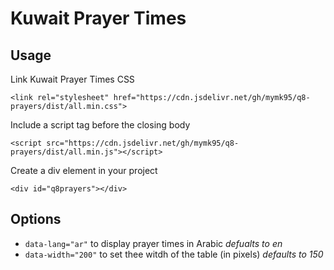 # Kuwait Prayer Times

## Usage
Link Kuwait Prayer Times CSS

`<link rel="stylesheet" href="https://cdn.jsdelivr.net/gh/mymk95/q8-prayers/dist/all.min.css">`

Include a script tag before the closing body

`<script src="https://cdn.jsdelivr.net/gh/mymk95/q8-prayers/dist/all.min.js"></script>`

Create a div element in your project

`<div id="q8prayers"></div>`

## Options
- `data-lang="ar"` to display prayer times in Arabic *defualts to en*
- `data-width="200"` to set thee witdh of the table (in pixels) *defaults to 150*
